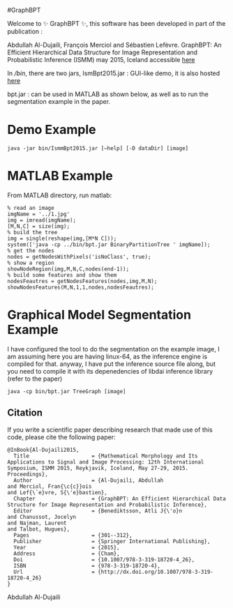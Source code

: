 #GraphBPT 

Welcome to :sparkles: GraphBPT :sparkles:, this software has been developed in part of the publication :

Abdullah Al-Dujaili, François Merciol and Sébastien Lefèvre. GraphBPT: An Efficient Hierarchical Data Structure for Image Representation and Probabilistic Inference (ISMM) may 2015, Iceland  accessible [here](http://link.springer.com/chapter/10.1007%2F978-3-319-18720-4_26#page-1)

In _/bin_, there are two jars, 
   IsmBpt2015.jar : GUI-like demo, it is also hosted [here](https://www-obelix.irisa.fr/software/)
   
   bpt.jar : can be used in MATLAB as shown below, as well as to run the segmentation example in the paper.

# Demo Example
~~~
java -jar bin/IsmmBpt2015.jar [–help] [-D dataDir] [image]
~~~
# MATLAB Example
From MATLAB directory, run matlab:
~~~
% read an image
imgName = '../1.jpg'
img = imread(imgName);
[M,N,C] = size(img);
% build the tree
img = single(reshape(img,[M*N C]));
system(['java -cp ../bin/bpt.jar BinaryPartitionTree ' imgName]);
% get the nodes
nodes = getNodesWithPixels('isNoClass', true);
% show a region
showNodeRegion(img,M,N,C,nodes(end-1));
% build some features and show them 
nodesFeautres = getNodesFeatures(nodes,img,M,N);
showNodesFeatures(M,N,1,1,nodes,nodesFeautres);
~~~
# Graphical Model Segmentation Example

I have configured the tool to do the segmentation on the example image, I am assuming here you are having linux-64, as the inference engine is compiled for that.
anyway, I have put the inference source file along, but you need to compile it with its depenedencies of libdai inference library (refer to the paper)
~~~
java -cp bin/bpt.jar TreeGraph [image]
~~~
 
 ## Citation
 
If you write a scientific paper describing research that made use of this code, please cite the following paper:

~~~
@InBook{Al-Dujaili2015,
  Title                    = {Mathematical Morphology and Its Applications to Signal and Image Processing: 12th International Symposium, ISMM 2015, Reykjavik, Iceland, May 27-29, 2015. Proceedings},
  Author                   = {Al-Dujaili, Abdullah
and Merciol, Fran{\c{c}}ois
and Lef{\`e}vre, S{\'e}bastien},
  Chapter                  = {GraphBPT: An Efficient Hierarchical Data Structure for Image Representation and Probabilistic Inference},
  Editor                   = {Benediktsson, Atli J{\'o}n
and Chanussot, Jocelyn
and Najman, Laurent
and Talbot, Hugues},
  Pages                    = {301--312},
  Publisher                = {Springer International Publishing},
  Year                     = {2015},
  Address                  = {Cham},
  Doi                      = {10.1007/978-3-319-18720-4_26},
  ISBN                     = {978-3-319-18720-4},
  Url                      = {http://dx.doi.org/10.1007/978-3-319-18720-4_26}
}
~~~
  
Abdullah Al-Dujaili
